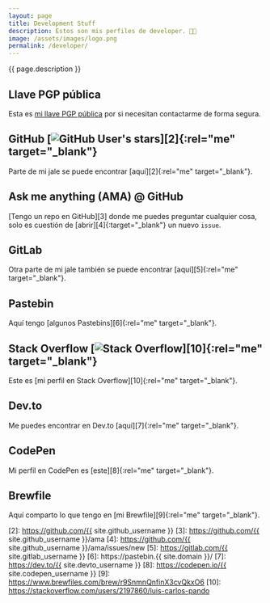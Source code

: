 ```yaml
---
layout: page
title: Development Stuff
description: Estos son mis perfiles de developer. 👨‍💻
image: /assets/images/logo.png
permalink: /developer/
---
```


<p class="text-center">{{ page.description }}</p>

## <i class="fa-solid fa-key"></i> Llave PGP pública
Esta es [mi llave PGP pública][1] por si necesitan contactarme de forma segura.

## <i class="fa-brands fa-github"></i> GitHub [![GitHub User's stars](https://img.shields.io/github/stars/luiscarlospando)][2]{:rel="me" target="_blank"}

Parte de mi jale se puede encontrar [aquí][2]{:rel="me" target="_blank"}.

## <i class="fa-solid fa-code-branch"></i> Ask me anything (AMA) @ GitHub
[Tengo un repo en GitHub][3] donde me puedes preguntar cualquier cosa, solo es cuestión de [abrir][4]{:target="_blank"} un nuevo `issue`.

## <i class="fa-brands fa-gitlab"></i> GitLab
Otra parte de mi jale también se puede encontrar [aquí][5]{:rel="me" target="_blank"}.

## <i class="fa-solid fa-clipboard"></i> Pastebin
Aquí tengo [algunos Pastebins][6]{:rel="me" target="_blank"}.

## <i class="fa-brands fa-stack-overflow"></i> Stack Overflow [![Stack Overflow](https://img.shields.io/badge/Stack%20Overflow-2197860-blue)][10]{:rel="me" target="_blank"}

Este es [mi perfil en Stack Overflow][10]{:rel="me" target="_blank"}.

## <i class="fa-brands fa-dev"></i> Dev.to
Me puedes encontrar en Dev.to [aquí][7]{:rel="me" target="_blank"}.

## <i class="fa-brands fa-codepen"></i> CodePen
Mi perfil en CodePen es [este][8]{:rel="me" target="_blank"}.

## <i class="fa-solid fa-beer-mug-empty"></i> Brewfile
Aquí comparto lo que tengo en [mi Brewfile][9]{:rel="me" target="_blank"}.

[1]: /keys/
[2]: https://github.com/{{ site.github_username }}
[3]: https://github.com/{{ site.github_username }}/ama
[4]: https://github.com/{{ site.github_username }}/ama/issues/new
[5]: https://gitlab.com/{{ site.gitlab_username }}
[6]: https://pastebin.{{ site.domain }}/
[7]: https://dev.to/{{ site.devto_username }}
[8]: https://codepen.io/{{ site.codepen_username }}
[9]: https://www.brewfiles.com/brew/r9SnmnQnfinX3cvQkxO6
[10]: https://stackoverflow.com/users/2197860/luis-carlos-pando
